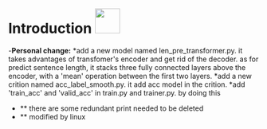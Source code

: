 # Introduction <img src="fairseq_logo.png" width="50"> 

-**Personal change:**
  *add a new model named len_pre_transformer.py. it takes advantages of transfomer's encoder and get rid of the decoder. as for predict sentence length, it stacks three fully connected layers above the encoder, with a 'mean' operation between the first two layers.
  *add a new crition named acc_label_smooth.py. it add acc model in the crition.
  *add 'train_acc' and 'valid_acc' in train.py and trainer.py. by doing this



- ** there are some redundant print needed to be deleted
- ** modified by linux 

